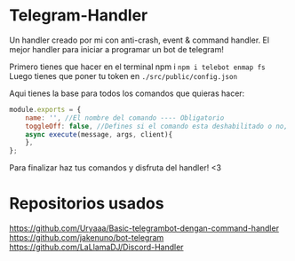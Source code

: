 # Telegram-Handler
Un handler creado por mi con anti-crash, event &amp; command handler. El mejor handler para iniciar a programar un bot de telegram!

Primero tienes que hacer en el terminal npm i ``npm i telebot enmap fs`` Luego tienes que poner tu token en ``./src/public/config.json``

Aqui tienes la base para todos los comandos que quieras hacer:

```js
module.exports = {
    name: '', //El nombre del comando ---- Obligatorio
    toggleOff: false, //Defines si el comando esta deshabilitado o no, default false ---- Optional
    async execute(message, args, client){
    },
};
```

Para finalizar haz tus comandos y disfruta del handler! <3

# Repositorios usados

https://github.com/Uryaaa/Basic-telegrambot-dengan-command-handler
https://github.com/jakenuno/bot-telegram
https://github.com/LaLlamaDJ/Discord-Handler
